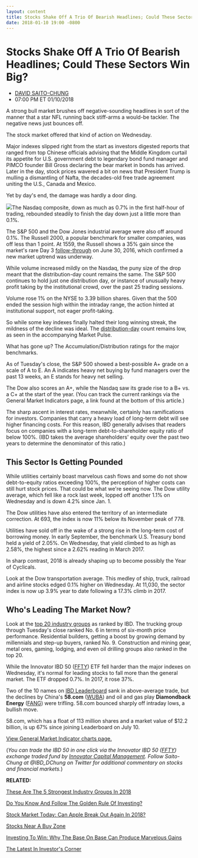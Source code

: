 ```yaml
---
layout: content
title: Stocks Shake Off A Trio Of Bearish Headlines; Could These Sectors Win Big?
date: 2018-01-10 19:00 -0800
---
```



Stocks Shake Off A Trio Of Bearish Headlines; Could These Sectors Win Big?
===========================================================================




* [DAVID SAITO-CHUNG](https://www.investors.com/author/chungd/ "Posts by DAVID SAITO-CHUNG")
* 07:00 PM ET 01/10/2018




A strong bull market brushes off negative-sounding headlines in sort of the manner that a star NFL running back stiff-arms a would-be tackler. The negative news just bounces off.




 The stock market offered that kind of action on Wednesday.


Major indexes slipped right from the start as investors digested reports that ranged from top Chinese officials advising that the Middle Kingdom curtail its appetite for U.S. government debt to legendary bond fund manager and PIMCO founder Bill Gross declaring the bear market in bonds has arrived. Later in the day, stock prices wavered a bit on news that President Trump is mulling a dismantling of Nafta, the decades-old free trade agreement uniting the U.S., Canada and Mexico.


Yet by day's end, the damage was hardly a door ding.


![](https://www.investors.com/wp-content/uploads/2018/01/MP01101818-211x300.jpg)The Nasdaq composite, down as much as 0.7% in the first half-hour of trading, rebounded steadily to finish the day down just a little more than 0.1%.


The S&P 500 and the Dow Jones industrial average were also off around 0.1%. The Russell 2000, a popular benchmark for smaller companies, was off less than 1 point. At 1559, the Russell shows a 35% gain since the market's rare Day 3 [follow-through](http://www.investors.com/ibd-university/market-timing/market-bottoms/) on June 30, 2016, which confirmed a new market uptrend was underway.


While volume increased mildly on the Nasdaq, the puny size of the drop meant that the distribution-day count remains the same. The S&P 500 continues to hold just one distribution day, or instance of unusually heavy profit taking by the institutional crowd, over the past 25 trading sessions.


Volume rose 1% on the NYSE to 3.39 billion shares. Given that the 500 ended the session high within the intraday range, the action hinted at institutional support, not eager profit-taking.


So while some key indexes finally halted their long winning streak, the mildness of the decline was ideal. The [distribution-day](http://www.investors.com/ibd-university/market-timing/market-tops/) count remains low, as seen in the accompanying Market Pulse.


What has gone up? The Accumulation/Distribution ratings for the major benchmarks.


As of Tuesday's close, the S&P 500 showed a best-possible A+ grade on a scale of A to E. An A indicates heavy net buying by fund managers over the past 13 weeks, an E stands for heavy net selling.


The Dow also scores an A+, while the Nasdaq saw its grade rise to a B+ vs. a C+ at the start of the year. (You can track the current rankings via the General Market Indicators page, a link found at the bottom of this article.)


The sharp ascent in interest rates, meanwhile, certainly has ramifications for investors. Companies that carry a heavy load of long-term debt will see higher financing costs. For this reason, IBD generally advises that readers focus on companies with a long-term debt-to-shareholder equity ratio of below 100%. (IBD takes the average shareholders' equity over the past two years to determine the denominator of this ratio.)


This Sector Is Getting Pounded
------------------------------


While utilities certainly boast marvelous cash flows and some do not show debt-to-equity ratios exceeding 100%, the perception of higher costs can still hurt stock prices. That could be what we're seeing now. The Dow utility average, which fell like a rock last week, lopped off another 1.1% on Wednesday and is down 4.2% since Jan. 1.


The Dow utilities have also entered the territory of an intermediate correction. At 693, the index is now 11% below its November peak of 778.


Utilities have sold off in the wake of a strong rise in the long-term cost of borrowing money. In early September, the benchmark U.S. Treasury bond held a yield of 2.05%. On Wednesday, that yield climbed to as high as 2.58%, the highest since a 2.62% reading in March 2017.


In sharp contrast, 2018 is already shaping up to become possibly the Year of Cyclicals.


Look at the Dow transportation average. This medley of ship, truck, railroad and airline stocks edged 0.1% higher on Wednesday. At 11,030, the sector index is now up 3.9% year to date following a 17.3% climb in 2017.


Who's Leading The Market Now?
-----------------------------


Look at the [top 20 industry groups](https://www.investors.com/ibd-data-tables/) as ranked by IBD. The trucking group through Tuesday's close ranked No. 6 in terms of six-month price performance. Residential builders, getting a boost by growing demand by millennials and step-up buyers, ranked No. 9. Construction and mining gear, metal ores, gaming, lodging, and even oil drilling groups also ranked in the top 20.


While the Innovator IBD 50 ([FFTY](https://research.investors.com/quote.aspx?symbol=FFTY)) ETF fell harder than the major indexes on Wednesday, it's normal for leading stocks to fall more than the general market. The ETF dropped 0.7%. In 2017, it rose 37%.


Two of the 10 names on [IBD Leaderboard](https://leaderboard.investors.com/leaderboard/leaders/default.aspx) sank in above-average trade, but the declines by China's **58.com** ([WUBA](https://research.investors.com/quote.aspx?symbol=WUBA)) and oil and gas play **Diamondback Energy** ([FANG](https://research.investors.com/quote.aspx?symbol=FANG)) were trifling. 58.com bounced sharply off intraday lows, a bullish move.


58.com, which has a float of 113 million shares and a market value of $12.2 billion, is up 67% since joining Leaderboard on July 10.


[View General Market Indicator charts page.](https://www.investors.com/wp-content/uploads/2018/01/IBD1001152359GMI.pdf)


(*You can trade the IBD 50 in one click via the Innovator IBD 50 ([FFTY](https://research.investors.com/quote.aspx?symbol=FFTY)) exchange traded fund by [Innovator Capital Management](http://www.innovatoretfs.com/etf/?ticker=ffty). Follow Saito-Chung at @IBD\_DChung on Twitter for additional commentary on stocks and financial markets.*)


**RELATED:**


[These Are The 5 Strongest Industry Groups In 2018](https://www.investors.com/market-trend/stock-market-today/these-are-the-5-strongest-industry-stock-groups-in-2018-sp-500-futures/)


[Do You Know And Follow The Golden Rule Of Investing?](https://www.investors.com/how-to-invest/investors-corner/still-the-no-1-rule-for-stock-investors-always-cut-your-losses-short/)


[Stock Market Today: Can Apple Break Out Again In 2018?](https://www.investors.com/market-trend/stock-market-today/stocks-losses-bitcoin-etf-apple-breakout/)


[Stocks Near A Buy Zone](https://www.investors.com/category/stock-lists/stocks-near-a-buy-zone/)


[Investing To Win: Why The Base On Base Can Produce Marvelous Gains](https://www.investors.com/how-to-invest/investors-corner/charts-101-how-the-base-on-base-etches-superb-stock-gains/)


[The Latest In Investor's Corner](https://www.investors.com/category/how-to-invest/investors-corner/)




